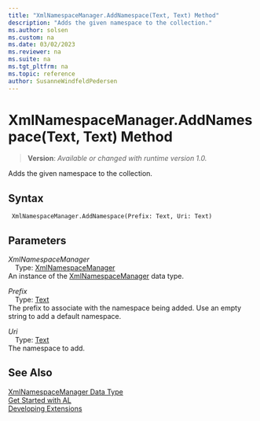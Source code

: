 ```yaml
---
title: "XmlNamespaceManager.AddNamespace(Text, Text) Method"
description: "Adds the given namespace to the collection."
ms.author: solsen
ms.custom: na
ms.date: 03/02/2023
ms.reviewer: na
ms.suite: na
ms.tgt_pltfrm: na
ms.topic: reference
author: SusanneWindfeldPedersen
---
```

[//]: # (START>DO_NOT_EDIT)
[//]: # (IMPORTANT:Do not edit any of the content between here and the END>DO_NOT_EDIT.)
[//]: # (Any modifications should be made in the .xml files in the ModernDev repo.)
# XmlNamespaceManager.AddNamespace(Text, Text) Method
> **Version**: _Available or changed with runtime version 1.0._

Adds the given namespace to the collection.


## Syntax
```AL
 XmlNamespaceManager.AddNamespace(Prefix: Text, Uri: Text)
```
## Parameters
*XmlNamespaceManager*  
&emsp;Type: [XmlNamespaceManager](xmlnamespacemanager-data-type.md)  
An instance of the [XmlNamespaceManager](xmlnamespacemanager-data-type.md) data type.  

*Prefix*  
&emsp;Type: [Text](../text/text-data-type.md)  
The prefix to associate with the namespace being added. Use an empty string to add a default namespace.  

*Uri*  
&emsp;Type: [Text](../text/text-data-type.md)  
The namespace to add.  



[//]: # (IMPORTANT: END>DO_NOT_EDIT)
## See Also
[XmlNamespaceManager Data Type](xmlnamespacemanager-data-type.md)  
[Get Started with AL](../../devenv-get-started.md)  
[Developing Extensions](../../devenv-dev-overview.md)